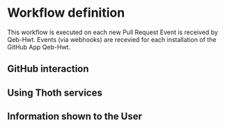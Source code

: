 # Workflow definition

This workflow is executed on each new Pull Request Event is received by Qeb-Hwt. Events (via webhooks) are recevied for each installation of the GitHub App Qeb-Hwt.

## GitHub interaction

## Using Thoth services

## Information shown to the User
